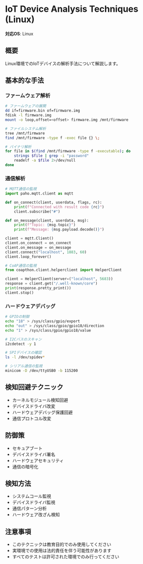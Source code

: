 # IoT Device Analysis Techniques (Linux)

**対応OS**: Linux

## 概要
Linux環境でのIoTデバイスの解析手法について解説します。

## 基本的な手法

### ファームウェア解析
```bash
# ファームウェアの展開
dd if=firmware.bin of=firmware.img
fdisk -l firmware.img
mount -o loop,offset=<offset> firmware.img /mnt/firmware

# ファイルシステム解析
tree /mnt/firmware
find /mnt/firmware -type f -exec file {} \;

# バイナリ解析
for file in $(find /mnt/firmware -type f -executable); do
    strings $file | grep -i "password"
    readelf -a $file 2>/dev/null
done
```

### 通信解析
```python
# MQTT通信の監視
import paho.mqtt.client as mqtt

def on_connect(client, userdata, flags, rc):
    print(f"Connected with result code {rc}")
    client.subscribe("#")

def on_message(client, userdata, msg):
    print(f"Topic: {msg.topic}")
    print(f"Message: {msg.payload.decode()}")

client = mqtt.Client()
client.on_connect = on_connect
client.on_message = on_message
client.connect("localhost", 1883, 60)
client.loop_forever()

# CoAP通信の監視
from coapthon.client.helperclient import HelperClient

client = HelperClient(server=("localhost", 5683))
response = client.get("/.well-known/core")
print(response.pretty_print())
client.stop()
```

### ハードウェアデバッグ
```bash
# GPIOの制御
echo "18" > /sys/class/gpio/export
echo "out" > /sys/class/gpio/gpio18/direction
echo "1" > /sys/class/gpio/gpio18/value

# I2Cバスのスキャン
i2cdetect -y 1

# SPIデバイスの確認
ls -l /dev/spidev*

# シリアル通信の監視
minicom -D /dev/ttyUSB0 -b 115200
```

## 検知回避テクニック
- カーネルモジュール検知回避
- デバイスドライバ改変
- ハードウェアデバッグ保護回避
- 通信プロトコル改変

## 防御策
- セキュアブート
- デバイスドライバ署名
- ハードウェアセキュリティ
- 通信の暗号化

## 検知方法
- システムコール監視
- デバイスドライバ監視
- 通信パターン分析
- ハードウェア改ざん検知

## 注意事項
- このテクニックは教育目的でのみ使用してください
- 実環境での使用は法的責任を伴う可能性があります
- すべてのテストは許可された環境でのみ行ってください 